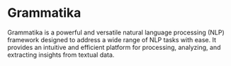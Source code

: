 # Grammatika
Grammatika is a powerful and versatile natural language processing (NLP) framework designed to address a wide range of NLP tasks with ease. It provides an intuitive and efficient platform for processing, analyzing, and extracting insights from textual data.
